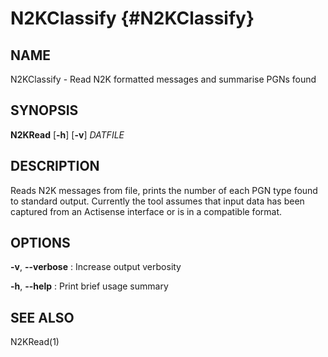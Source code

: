 # N2KClassify {#N2KClassify}

## NAME
N2KClassify - Read N2K formatted messages and summarise PGNs found

## SYNOPSIS
**N2KRead** [**-h**] [**-v**] *DATFILE*

## DESCRIPTION
Reads N2K messages from file, prints the number of each PGN type found to standard output.
Currently the tool assumes that input data has been captured from an Actisense interface or is in a compatible format.

## OPTIONS
**-v**, **--verbose**
:  Increase output verbosity

**-h**, **--help**
:  Print brief usage summary

## SEE ALSO
N2KRead(1)

